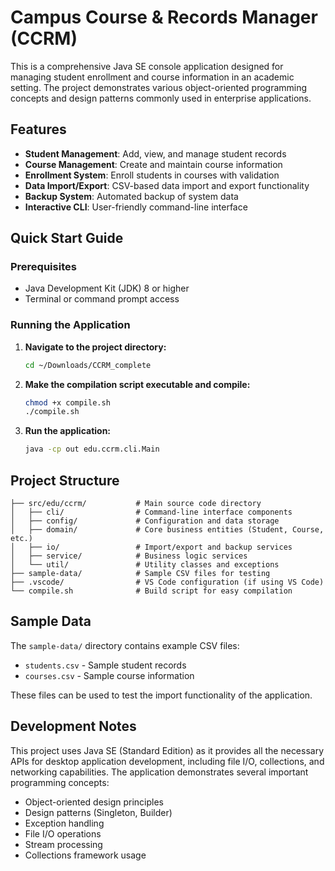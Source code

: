 # Campus Course & Records Manager (CCRM)

This is a comprehensive Java SE console application designed for managing student enrollment and course information in an academic setting. The project demonstrates various object-oriented programming concepts and design patterns commonly used in enterprise applications.

## Features
- **Student Management**: Add, view, and manage student records
- **Course Management**: Create and maintain course information
- **Enrollment System**: Enroll students in courses with validation
- **Data Import/Export**: CSV-based data import and export functionality
- **Backup System**: Automated backup of system data
- **Interactive CLI**: User-friendly command-line interface

## Quick Start Guide

### Prerequisites
- Java Development Kit (JDK) 8 or higher
- Terminal or command prompt access

### Running the Application

1. **Navigate to the project directory:**
   ```bash
   cd ~/Downloads/CCRM_complete
   ```

2. **Make the compilation script executable and compile:**
   ```bash
   chmod +x compile.sh
   ./compile.sh
   ```

3. **Run the application:**
   ```bash
   java -cp out edu.ccrm.cli.Main
   ```

## Project Structure

```
├── src/edu/ccrm/           # Main source code directory
│   ├── cli/                # Command-line interface components
│   ├── config/             # Configuration and data storage
│   ├── domain/             # Core business entities (Student, Course, etc.)
│   ├── io/                 # Import/export and backup services
│   ├── service/            # Business logic services
│   └── util/               # Utility classes and exceptions
├── sample-data/            # Sample CSV files for testing
├── .vscode/                # VS Code configuration (if using VS Code)
└── compile.sh              # Build script for easy compilation
```

## Sample Data
The `sample-data/` directory contains example CSV files:
- `students.csv` - Sample student records
- `courses.csv` - Sample course information

These files can be used to test the import functionality of the application.

## Development Notes
This project uses Java SE (Standard Edition) as it provides all the necessary APIs for desktop application development, including file I/O, collections, and networking capabilities. The application demonstrates several important programming concepts:

- Object-oriented design principles
- Design patterns (Singleton, Builder)
- Exception handling
- File I/O operations
- Stream processing
- Collections framework usage

